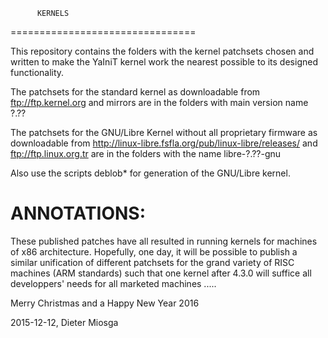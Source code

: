           KERNELS
================================

This repository contains the folders with the
kernel patchsets chosen and written to make the 
YaIniT kernel work the nearest possible to its designed functionality.

The patchsets for the standard kernel as downloadable from 
ftp://ftp.kernel.org    and mirrors
are in the folders with main version name  ?.??

The patchsets for the GNU/Libre Kernel without all proprietary
firmware as downloadable from 
http://linux-libre.fsfla.org/pub/linux-libre/releases/     and     ftp://ftp.linux.org.tr 
are in the folders with the name libre-?.??-gnu

Also use the scripts deblob*  for generation of the GNU/Libre kernel.

ANNOTATIONS:
============

These published patches have all resulted in running kernels 
for machines of x86 architecture. 
Hopefully, one day, it will be possible to publish a similar unification
of different patchsets for the grand variety of RISC machines (ARM standards)
such that one kernel after 4.3.0 will suffice all developpers' needs
for all marketed machines .....

Merry Christmas and a Happy New Year 2016

2015-12-12, 
Dieter Miosga 
 
